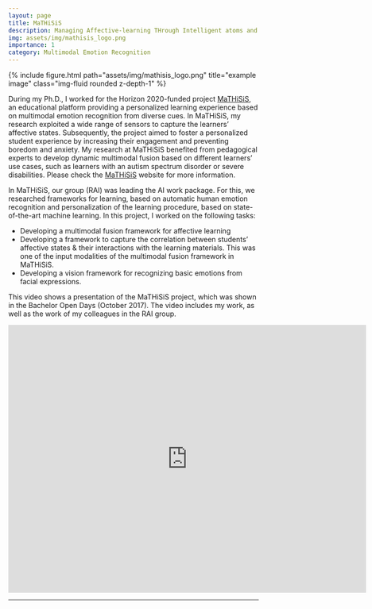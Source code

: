 ```yaml
---
layout: page
title: MaTHiSiS
description: Managing Affective-learning THrough Intelligent atoms and Smart InteractionS (MaTHiSiS)
img: assets/img/mathisis_logo.png
importance: 1
category: Multimodal Emotion Recognition
---
```

<div class="row">
    <div class="col-sm mt-3 mt-md-0">
        {% include figure.html path="assets/img/mathisis_logo.png" title="example image" class="img-fluid rounded z-depth-1" %}
    </div>
</div>
<div class="caption">
</div>

During my Ph.D., I worked for the Horizon 2020-funded project [MaTHiSiS](http://mathisis-project.eu/), an educational platform providing a personalized learning experience based on multimodal emotion recognition from diverse cues. In MaTHiSiS, my research exploited a wide range of sensors to capture the learners’ affective states. Subsequently, the project aimed to foster a personalized student experience by increasing their engagement and preventing boredom and anxiety. My research at MaTHiSiS benefited from pedagogical experts to develop dynamic multimodal fusion based on different learners’ use cases, such as learners with an autism spectrum disorder or severe disabilities. Please check the [MaTHiSiS](http://mathisis-project.eu/) website for more information.

<p>In MaTHiSiS, our group (RAI) was leading the AI work package. For this, we researched frameworks for learning, based on automatic human emotion recognition and personalization of the learning procedure, based on state-of-the-art machine learning.
In this project, I worked on the following tasks:

<ul>
<li>Developing a multimodal fusion framework for affective learning</li>
<li> Developing a framework to capture the correlation between students’ affective states & their interactions with the learning materials. This was one of the input modalities of the multimodal fusion framework in MaTHiSiS.</li>
<li>Developing a vision framework for recognizing basic emotions from facial expressions.</li>
</ul></p>

This video shows a presentation of the MaTHiSiS project, which was shown in the Bachelor Open Days (October 2017). The video includes my work, as well as the work of my colleagues in the RAI group.

<p><iframe title="MaTHiSiS presentation October 2017" width="720" height="540" src="https://www.youtube.com/embed/TonwoAOb0cc?feature=oembed" frameborder="0" allow="accelerometer; autoplay; clipboard-write; encrypted-media; gyroscope; picture-in-picture" allowfullscreen></iframe></p>
<hr />
